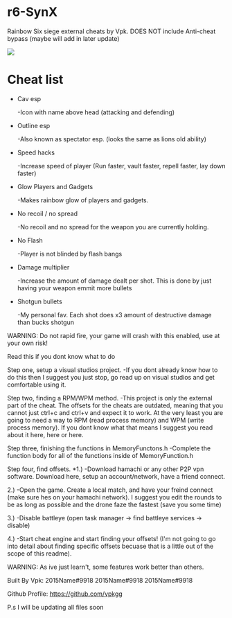 # r6-SynX

Rainbow Six siege external cheats by Vpk.
DOES NOT include Anti-cheat bypass (maybe will add in later update)

![](https://cdn.discordapp.com/attachments/384383644145287169/609949847038197773/unknown.png)

# Cheat list

* Cav esp

    -Icon with name above head (attacking and defending)

* Outline esp

    -Also known as spectator esp. (looks the same as lions old ability)

* Speed hacks

    -Increase speed of player (Run faster, vault faster, repell faster, lay down faster)

* Glow Players and Gadgets

    -Makes rainbow glow of players and gadgets.

* No recoil / no spread

    -No recoil and no spread for the weapon you are currently holding.

* No Flash

    -Player is not blinded by flash bangs

* Damage multiplier

    -Increase the amount of damage dealt per shot. This is done by just having your weapon emmit more bullets

* Shotgun bullets

    -My personal fav. Each shot does x3 amount of destructive damage than bucks shotgun

WARNING: Do not rapid fire, your game will crash with this enabled, use at your own risk!

Read this if you dont know what to do


Step one, setup a visual studios project.
-If you dont already know how to do this then I suggest you just stop, go read up on visual studios and get comfortable using it.


Step two, finding a RPM/WPM method.
-This project is only the external part of the cheat. The offsets for the cheats are outdated, meaning that you cannot just ctrl+c and ctrl+v and expect it to work. At the very least you are going to need a way to RPM (read process memory) and WPM (write process memory). If you dont know what that means I suggest you read about it here, here or here.


Step three, finishing the functions in MemoryFunctons.h
-Complete the function body for all of the functions inside of MemoryFunction.h


Step four, find offsets.
*1.)
-Download hamachi or any other P2P vpn software. Download here, setup an account/network, have a friend connect.


2.)
-Open the game. Create a local match, and have your freind connect (make sure hes on your hamachi network). I suggest you edit the rounds to be as long as possible and the drone faze the fastest (save you some time)


3.)
-Disable battleye (open task manager -> find battleye services -> disable)


4.)
-Start cheat engine and start finding your offsets! (I'm not going to go into detail about finding specific offsets becuase that is a little out of the scope of this readme).

WARNING: As ive just learn't, some features work better than others. 

Built By Vpk: 
2015Name#9918
2015Name#9918
2015Name#9918


Github Profile: https://github.com/vpkgg


P.s I will be updating all files soon
